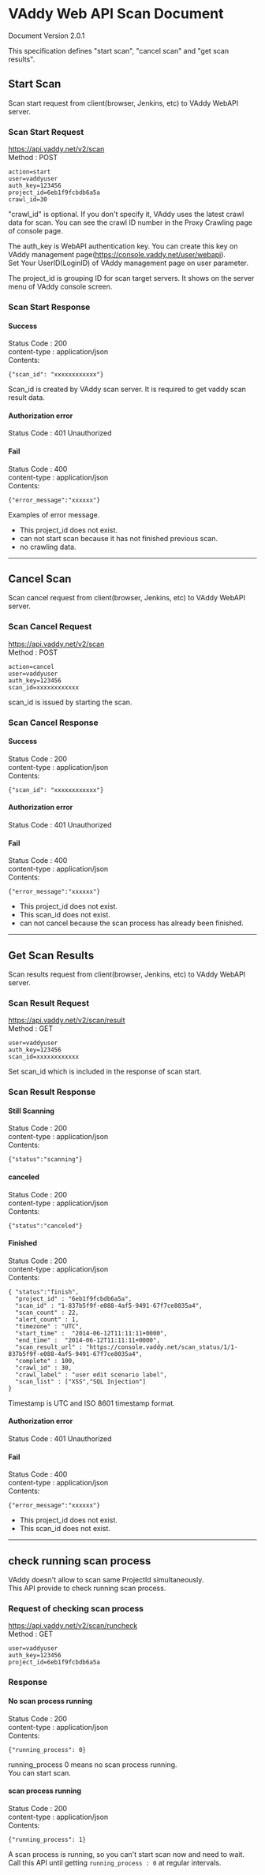 VAddy Web API Scan Document
======================

Document Version 2.0.1

This specification defines "start scan", "cancel scan" and "get scan results".


## Start Scan
Scan start request from client(browser, Jenkins, etc) to VAddy WebAPI server.


### Scan Start Request
https://api.vaddy.net/v2/scan  
Method : POST  

    action=start
    user=vaddyuser
    auth_key=123456
    project_id=6eb1f9fcbdb6a5a
    crawl_id=30

"crawl_id" is optional. If you don't specify it, VAddy uses the latest crawl data for scan. You can see the crawl ID number in the Proxy Crawling page of console page.

The auth_key is WebAPI authentication key. You can create this key on VAddy management page(https://console.vaddy.net/user/webapi).  
Set Your UserID(LoginID) of VAddy management page on user parameter.  

The project_id is grouping ID for scan target servers.  It shows on the server menu of VAddy console screen.  


### Scan Start Response
#### Success
Status Code : 200  
content-type  : application/json  
Contents:

    {"scan_id": "xxxxxxxxxxxx"}

Scan_id is created by VAddy scan server. It is required to get vaddy scan result data.



#### Authorization error
Status Code : 401  Unauthorized  

#### Fail
Status Code : 400  
content-type  : application/json  
Contents:

    {"error_message":"xxxxxx"}

Examples of error message.  

- This project_id does not exist.
- can not start scan because it has not finished previous scan.
- no crawling data.

----------------------------------------------------------------------------------

## Cancel Scan
Scan cancel request from client(browser, Jenkins, etc) to VAddy WebAPI server.

### Scan Cancel Request
https://api.vaddy.net/v2/scan  
Method : POST  

    action=cancel
    user=vaddyuser
    auth_key=123456
    scan_id=xxxxxxxxxxxx

scan_id is issued by starting the scan.



### Scan Cancel Response
#### Success
Status Code : 200  
content-type  : application/json  
Contents:

    {"scan_id": "xxxxxxxxxxxx"}


#### Authorization error
Status Code : 401  Unauthorized  

#### Fail
Status Code : 400  
content-type  : application/json  
Contents:

    {"error_message":"xxxxxx"}


- This project_id does not exist.
- This scan_id does not exist.
- can not cancel because the scan process has already been finished.


----------------------------------------------------------------------------------


## Get Scan Results

Scan results request from client(browser, Jenkins, etc) to VAddy WebAPI server.


### Scan Result Request
https://api.vaddy.net/v2/scan/result  
Method : GET  

    user=vaddyuser
    auth_key=123456
    scan_id=xxxxxxxxxxxx

Set scan_id which is included in the response of scan start.


### Scan Result Response
#### Still Scanning
Status Code : 200  
content-type  : application/json  
Contents:

    {"status":"scanning"}

#### canceled
Status Code : 200  
content-type  : application/json  
Contents:

    {"status":"canceled"}


#### Finished
Status Code : 200  
content-type  : application/json  
Contents:

    { "status":"finish",
      "project_id" : "6eb1f9fcbdb6a5a",
      "scan_id" : "1-837b5f9f-e088-4af5-9491-67f7ce8035a4",
      "scan_count" : 22,
      "alert_count" : 1,
      "timezone" : "UTC",
      "start_time" :  "2014-06-12T11:11:11+0000",
      "end_time" :  "2014-06-12T11:11:11+0000",
      "scan_result_url" : "https://console.vaddy.net/scan_status/1/1-837b5f9f-e088-4af5-9491-67f7ce8035a4",
      "complete" : 100,
      "crawl_id" : 30,
      "crawl_label" : "user edit scenario label",
      "scan_list" : ["XSS","SQL Injection"]
    }

Timestamp is UTC and ISO 8601 timestamp format.



#### Authorization error
Status Code : 401  Unauthorized  

#### Fail
Status Code : 400  
content-type  : application/json  
Contents:

    {"error_message":"xxxxxx"}

- This project_id does not exist.
- This scan_id does not exist.


----------------------------------------------------------------------------------


## check running scan process

VAddy doesn't allow to scan same ProjectId simultaneously.  
This API provide to check running scan process.  


### Request of checking scan process
https://api.vaddy.net/v2/scan/runcheck  
Method : GET  

    user=vaddyuser
    auth_key=123456
    project_id=6eb1f9fcbdb6a5a


### Response

#### No scan process running

Status Code : 200  
content-type  : application/json  
Contents:

    {"running_process": 0}

running_process 0 means no scan process running.  
You can start scan.  


#### scan process running
Status Code : 200  
content-type  : application/json  
Contents:

    {"running_process": 1}

A scan process is running, so you can't start scan now and need to wait.  
Call this API until getting `running_process : 0` at regular intervals.
